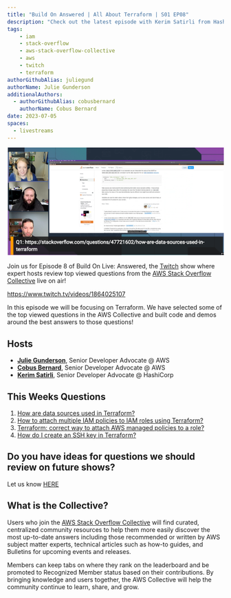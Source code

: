 ```yaml
---
title: "Build On Answered | All About Terraform | S01 EP08"
description: "Check out the latest episode with Kerim Satirli from Hashicorp as we review some of the top viewed Terraform questions in the AWS Collective on Stack Overflow."
tags:
    - iam
    - stack-overflow
    - aws-stack-overflow-collective
    - aws
    - twitch
    - terraform
authorGithubAlias: juliegund
authorName: Julie Gunderson
additionalAuthors: 
  - authorGithubAlias: cobusbernard
    authorName: Cobus Bernard
date: 2023-07-05
spaces:
  - livestreams
---
```


![Streaming session with Kerim, Julie, and Cobus, with a shared browser tab showing a Stack Overflow question](images/BuildOnAnswered08.png)

Join us for Episode 8 of Build On Live: Answered, the [Twitch](https://twitch.tv/aws) show where expert hosts review top viewed questions from the [AWS Stack Overflow Collective](https://stackoverflow.com/collectives/aws) live on air!

https://www.twitch.tv/videos/1864025107

In this episode we will be focusing on Terraform. We have selected some of the top viewed questions in the AWS Collective and built code and demos around the best answers to those questions!

## Hosts

* [**Julie Gunderson**](https://twitter.com/Julie_Gund), Senior Developer Advocate @ AWS
* [**Cobus Bernard**](https://twitter.com/cobusbernard), Senior Developer Advocate @ AWS
* [**Kerim Satirli**](https://twitter.com/ksatirli), Senior Developer Advocate @ HashiCorp

## This Weeks Questions

1. [How are data sources used in Terraform?](https://stackoverflow.com/questions/47721602/how-are-data-sources-used-in-terraform)
2. [How to attach multiple IAM policies to IAM roles using Terraform?](https://stackoverflow.com/questions/45486041/how-to-attach-multiple-iam-policies-to-iam-roles-using-terraform)
3. [Terraform: correct way to attach AWS managed policies to a role?](https://stackoverflow.com/questions/45002292/terraform-correct-way-to-attach-aws-managed-policies-to-a-role)
4. [How do I create an SSH key in Terraform?](https://stackoverflow.com/questions/49743220/how-do-i-create-an-ssh-key-in-terraform)

## Do you have ideas for questions we should review on future shows?

Let us know [HERE](https://www.pulse.aws/survey/VZHLE9FS)

## What is the Collective?

Users who join the [AWS Stack Overflow Collective](https://stackoverflow.com/collectives/aws) will find curated, centralized community resources to help them more easily discover the most up-to-date answers including those recommended or written by AWS subject matter experts, technical articles such as how-to guides, and Bulletins for upcoming events and releases.

Members can keep tabs on where they rank on the leaderboard and be promoted to Recognized Member status based on their contributions. By bringing knowledge and users together, the AWS Collective will help the community continue to learn, share, and grow.

